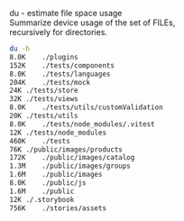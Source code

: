 du - estimate file space usage  
Summarize device usage of the set of FILEs,  
recursively for directories.  
``` sh
du -h                                                                                                                                                                      on iss53|●4✚2…3⚑1
8.0K	./plugins
152K	./tests/components
8.0K	./tests/languages
204K	./tests/mock
24K	./tests/store
32K	./tests/views
8.0K	./tests/utils/customValidation
20K	./tests/utils
8.0K	./tests/node_modules/.vitest
12K	./tests/node_modules
460K	./tests
76K	./public/images/products
172K	./public/images/catalog
1.3M	./public/images/groups
1.6M	./public/images
8.0K	./public/js
1.6M	./public
12K	./.storybook
756K	./stories/assets
```
